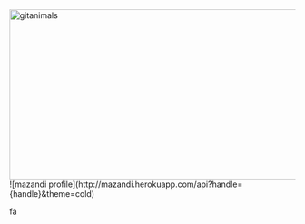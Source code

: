 <a href="https://www.gitanimals.org/">
      <img
        src="https://render.gitanimals.org/guilds/752008818159630124/draw"
        width="600"
        height="300"
        alt="gitanimals"
      />
    </a>
![mazandi profile](http://mazandi.herokuapp.com/api?handle={handle}&theme=cold)

fa